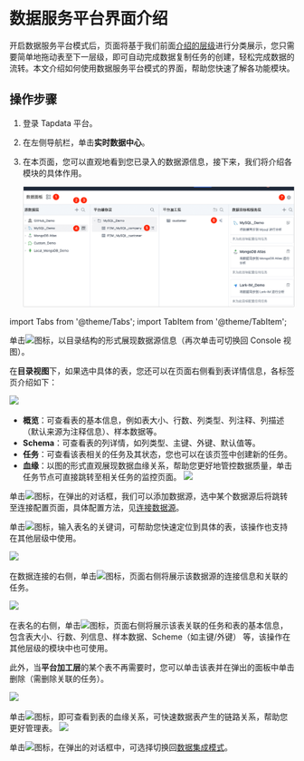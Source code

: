 # 数据服务平台界面介绍

开启数据服务平台模式后，页面将基于我们前面[介绍的层级](enable-daas-mode.md)进行分类展示，您只需要简单地拖动表至下一层级，即可自动完成数据复制任务的创建，轻松完成数据的流转。本文介绍如何使用数据服务平台模式的界面，帮助您快速了解各功能模块。

## 操作步骤

1. 登录 Tapdata 平台。

2. 在左侧导航栏，单击**实时数据中心**。

3. 在本页面，您可以直观地看到您已录入的数据源信息，接下来，我们将介绍各模块的<span id="release320-daas">具体作用</span>。

   ![数据集成模式界面](../../../images/daas_dashboard.png)


import Tabs from '@theme/Tabs';
import TabItem from '@theme/TabItem';

<Tabs className="unique-tabs">
    <TabItem value="5" label="① 切换视图" default>
   <p>单击<img src='/img/switch_icon.png'></img>图标，以目录结构的形式展现数据源信息（再次单击可切换回 Console 视图）。</p>
   <p>在<b>目录视图</b>下，如果选中具体的表，您还可以在页面右侧看到表详情信息，各标签页介绍如下：</p>
   <img src='/img/data_category_view.png'></img>
   <ul>
   <li><b>概览</b>：可查看表的基本信息，例如表大小、行数、列类型、列注释、列描述（默认来源为注释信息）、样本数据等。</li>
   <li><b>Schema</b>：可查看表的列详情，如列类型、主键、外键、默认值等。</li>
   <li><b>任务</b>：可查看该表相关的任务及其状态，您也可以在该页签中创建新的任务。</li>
   <li><b>血缘</b>：以图的形式直观展现数据血缘关系，帮助您更好地管控数据质量，单击任务节点可直接跳转至相关任务的监控页面。
   <img src='/img/data_lineage.png'></img>
   </li>
  </ul> 
   </TabItem>
    <TabItem value="1" label="② 添加数据源">
    <p>单击<img src='/img/add_icon.png'></img>图标，在弹出的对话框，我们可以添加数据源，选中某个数据源后将跳转至连接配置页面，具体配置方法，见<a href="../../connect-database/">连接数据源</a>。</p>
   </TabItem>
   <TabItem value="2" label="③ 搜索表">
   <p>单击<img src='/img/search_icon.png'></img>图标，输入表名的关键词，可帮助您快速定位到具体的表，该操作也支持在其他层级中使用。</p>
   <img src='/img/search_table.png'></img>
   </TabItem>
   <TabItem value="3" label="④ 数据源详情">
   <p>在数据连接的右侧，单击<img src='/img/detail_icon.png'></img>图标，页面右侧将展示该数据源的连接信息和关联的任务。</p>
   <img src='/img/data_source_detail.png'></img>
   </TabItem>
   <TabItem value="4" label="⑤ 表详情">
   <p>在表名的右侧，单击<img src='/img/detail_icon.png'></img>图标，页面右侧将展示该表关联的任务和表的基本信息，包含表大小、行数、列信息、样本数据、Scheme（如主键/外键） 等，该操作在其他层级的模块中也可使用。</p>
   <p></p>
   <p>此外，当<b>平台加工层</b>的某个表不再需要时，您可以单击该表并在弹出的面板中单击删除（需删除关联的任务）。</p>
   <img src='/img/cache_table_detail.png'></img>
   </TabItem>
   <TabItem value="6" label="⑥ 表溯源">
   <p>单击<img src='/img/trace.png'></img>图标，即可查看到表的血缘关系，可快速数据表产生的链路关系，帮助您更好管理表。
   <img src='/img/trace_source.png'></img>
   </p>
</TabItem>
   <TabItem value="7" label="⑦ 切换模式">
   <p>单击<img src='/img/setting_icon.png'></img>图标，在弹出的对话框中，可选择切换回<a href="../etl-mode/">数据集成模式</a>。</p>
</TabItem>
</Tabs>


